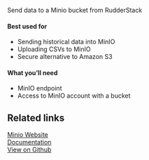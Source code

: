 Send data to a Minio bucket from RudderStack

#### Best used for

- Sending historical data into MinIO
- Uploading CSVs to MinIO
- Secure alternative to Amazon S3

#### What you’ll need

- MinIO endpoint
- Access to MinIO account with a bucket

## Related links

[Minio Website][]  
[Documentation][]  
[View on Github][]

[//]: # "These are reference links used in the body of this note and get stripped out when the markdown processor does its job. There is no need to format nicely because it shouldn't be seen. Thanks SO - http://stackoverflow.com/questions/4823468/store-comments-in-markdown-syntax"
[minio website]: https://docs.min.io/docs/minio-quickstart-guide.html
[documentation]: https://docs.rudderstack.com/
[view on github]: https://github.com/rudderlabs/rudder-server
